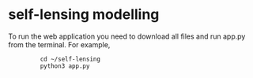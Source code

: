 # self-lensing modelling
To run the web application you need to download all files and run app.py from the terminal.
For example, 

             cd ~/self-lensing 
             python3 app.py

